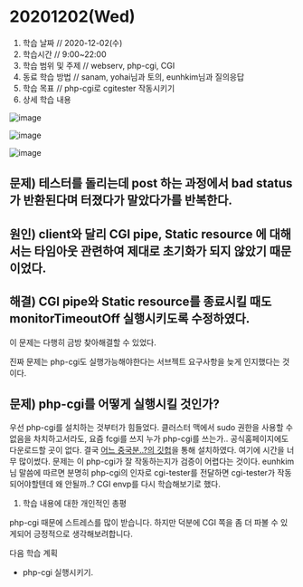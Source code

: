 # 20201202\(Wed\)

1. 학습 날짜 // 2020-12-02\(수\)
2. 학습시간 // 9:00~22:00
3. 학습 범위 및 주제 // webserv, php-cgi, CGI
4. 동료 학습 방법 // sanam, yohai님과 토의, eunhkim님과 질의응답
5. 학습 목표 // php-cgi로 cgitester 작동시키기
6. 상세 학습 내용

![image](https://user-images.githubusercontent.com/54612343/101259605-29f7ca00-376d-11eb-8433-894393e1269d.png)

![image](https://user-images.githubusercontent.com/54612343/101259654-77743700-376d-11eb-9c76-ab1e8cfc3805.png)

![image](https://user-images.githubusercontent.com/54612343/101259671-8824ad00-376d-11eb-8b05-5308d710314f.png)

## 문제\) 테스터를 돌리는데 post 하는 과정에서 bad status 가 반환된다며 터졌다가 말았다가를 반복한다.

## 원인\) client와 달리 CGI pipe, Static resource 에 대해서는 타임아웃 관련하여 제대로 초기화가 되지 않았기 때문이었다.

## 해결\) CGI pipe와 Static resource를 종료시킬 때도 monitorTimeoutOff 실행시키도록 수정하였다.

이 문제는 다행히 금방 찾아해결할 수 있었다.

진짜 문제는 php-cgi도 실행가능해야한다는 서브젝트 요구사항을 늦게 인지했다는 것이다.

## 문제\) php-cgi를 어떻게 실행시킬 것인가?

우선 php-cgi를 설치하는 것부터가 힘들었다. 클러스터 맥에서 sudo 권한을 사용할 수 없음을 차치하고서라도, 요즘 fcgi를 쓰지 누가 php-cgi를 쓰는가.. 공식홈페이지에도 다운로드할 곳이 없다. 결국 [어느 중국분..?의 깃헙](https://github.com/fouber/install-php-cgi)을 통해 설치하였다. 여기에 시간을 너무 많이썼다. 문제는 이 php-cgi가 잘 작동하는지가 검증이 어렵다는 것이다. eunhkim님 말씀에 따르면 분명히 php-cgi의 인자로 cgi-tester를 전달하면 cgi-tester가 작동되어야할텐데 왜 안될까..? CGI envp를 다시 학습해보기로 했다.

1. 학습 내용에 대한 개인적인 총평

php-cgi 때문에 스트레스를 많이 받습니다. 하지만 덕분에 CGI 쪽을 좀 더 파볼 수 있게되어 긍정적으로 생각해보려합니다.

다음 학습 계획

* php-cgi 실행시키기.

